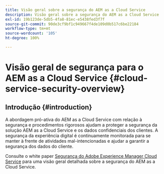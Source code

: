 ```yaml
---
title: Visão geral sobre a segurança do AEM as a Cloud Service
description: Visão geral sobre a segurança do AEM as a Cloud Service
exl-id: 19b123de-5db5-4fa8-81ec-e5438fed3f7f
source-git-commit: 90de3cf9bf1c949667f4de109d0b517c6be22184
workflow-type: tm+mt
source-wordcount: '105'
ht-degree: 100%

---
```


# Visão geral de segurança para o AEM as a Cloud Service {#cloud-service-security-overview}

## Introdução {#introduction}

A abordagem pró-ativa do AEM as a Cloud Service com relação à segurança e procedimentos rigorosos ajudam a proteger a segurança da solução AEM as a Cloud Service e os dados confidenciais dos clientes. A segurança da experiência digital é continuamente monitorada para se manter à frente de atividades mal-intencionadas e ajudar a garantir a segurança dos dados do cliente.

Consulte o white paper [Segurança do Adobe Experience Manager Cloud Service](https://www.adobe.com/content/dam/cc/en/security/pdfs/AEMCloudService_Security_Overview.pdf) para uma visão geral detalhada sobre a segurança do AEM as a Cloud Service.
